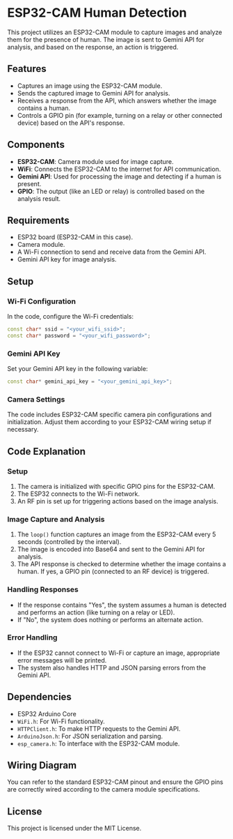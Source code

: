 
# ESP32-CAM Human Detection

This project utilizes an ESP32-CAM module to capture images and analyze them for the presence of human. The image is sent to Gemini API for analysis, and based on the response, an action is triggered.

## Features
- Captures an image using the ESP32-CAM module.
- Sends the captured image to Gemini API for analysis.
- Receives a response from the API, which answers whether the image contains a human.
- Controls a GPIO pin (for example, turning on a relay or other connected device) based on the API's response.

## Components
- **ESP32-CAM**: Camera module used for image capture.
- **WiFi**: Connects the ESP32-CAM to the internet for API communication.
- **Gemini API**: Used for processing the image and detecting if a human is present.
- **GPIO**: The output (like an LED or relay) is controlled based on the analysis result.

## Requirements
- ESP32 board (ESP32-CAM in this case).
- Camera module.
- A Wi-Fi connection to send and receive data from the Gemini API.
- Gemini API key for image analysis.

## Setup

### Wi-Fi Configuration
In the code, configure the Wi-Fi credentials:

```cpp
const char* ssid = "<your_wifi_ssid>";
const char* password = "<your_wifi_password>";
```

### Gemini API Key
Set your Gemini API key in the following variable:

```cpp
const char* gemini_api_key = "<your_gemini_api_key>";
```

### Camera Settings
The code includes ESP32-CAM specific camera pin configurations and initialization. Adjust them according to your ESP32-CAM wiring setup if necessary.

## Code Explanation

### Setup
1. The camera is initialized with specific GPIO pins for the ESP32-CAM.
2. The ESP32 connects to the Wi-Fi network.
3. An RF pin is set up for triggering actions based on the image analysis.

### Image Capture and Analysis
1. The `loop()` function captures an image from the ESP32-CAM every 5 seconds (controlled by the interval).
2. The image is encoded into Base64 and sent to the Gemini API for analysis.
3. The API response is checked to determine whether the image contains a human. If yes, a GPIO pin (connected to an RF device) is triggered.

### Handling Responses
- If the response contains "Yes", the system assumes a human is detected and performs an action (like turning on a relay or LED).
- If "No", the system does nothing or performs an alternate action.

### Error Handling
- If the ESP32 cannot connect to Wi-Fi or capture an image, appropriate error messages will be printed.
- The system also handles HTTP and JSON parsing errors from the Gemini API.

## Dependencies
- ESP32 Arduino Core
- `WiFi.h`: For Wi-Fi functionality.
- `HTTPClient.h`: To make HTTP requests to the Gemini API.
- `ArduinoJson.h`: For JSON serialization and parsing.
- `esp_camera.h`: To interface with the ESP32-CAM module.

## Wiring Diagram
You can refer to the standard ESP32-CAM pinout and ensure the GPIO pins are correctly wired according to the camera module specifications.

## License
This project is licensed under the MIT License.
